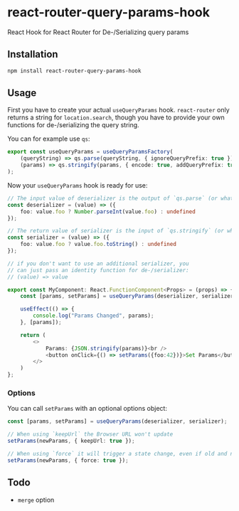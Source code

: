 # react-router-query-params-hook
React Hook for React Router for De-/Serializing query params

## Installation 
```sh
npm install react-router-query-params-hook
```

## Usage
First you have to create your actual `useQueryParams` hook. `react-router` only
returns a string for `location.search`, though you have to provide your own functions
for de-/serializing the query string.

You can for example use `qs`:
```ts
export const useQueryParams = useQueryParamsFactory(
    (queryString) => qs.parse(queryString, { ignoreQueryPrefix: true }),
    (params) => qs.stringify(params, { encode: true, addQueryPrefix: true })
);
```

Now your `useQueryParams` hook is ready for use:
```ts
// The input value of deserializer is the output of `qs.parse` (or whatever you use)
const deserializer = (value) => ({
    foo: value.foo ? Number.parseInt(value.foo) : undefined
});

// The return value of serializer is the input of `qs.stringify` (or whatever you use)
const serializer = (value) => ({
    foo: value.foo ? value.foo.toString() : undefined
});

// if you don't want to use an additional serializer, you
// can just pass an identity function for de-/serializer:
// (value) => value

export const MyComponent: React.FunctionComponent<Props> = (props) => {
    const [params, setParams] = useQueryParams(deserializer, serializer);

    useEffect(() => {
        console.log("Params Changed", params);
    }, [params]);

    return (
        <>
            Params: {JSON.stringify(params)}<br />
            <button onClick={() => setParams({foo:42})}>Set Params</button>
        </>
    )
};
```

### Options
You can call `setParams` with an optional options object:
```ts
const [params, setParams] = useQueryParams(deserializer, serializer);

// When using `keepUrl` the Browser URL won't update
setParams(newParams, { keepUrl: true });

// When using `force` it will trigger a state change, even if old and new params are the same
setParams(newParams, { force: true });
```

## Todo
- `merge` option